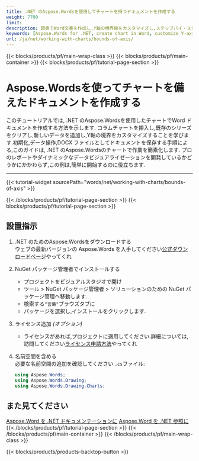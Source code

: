 ```yaml
---
title: .NET のAspose.Wordsを使用してチャートを持つドキュメントを作成する
weight: 7700
limit: 
description: 図表でWord文書を作成し,Y軸の境界線をカスタマイズし,ステップバイ・ステップ指示で.NETのAspose.Wordsを使用して DOCXとして保存する方法について学びます.
keywords: [Aspose.Words for .NET, create chart in Word, customize Y-axis, DOCX chart creation, Word document chart tutorial, .NET Word chart example]
url: /ja/net/working-with-charts/bounds-of-axis/
---
```

{{< blocks/products/pf/main-wrap-class >}}
{{< blocks/products/pf/main-container >}}
{{< blocks/products/pf/tutorial-page-section >}}

# Aspose.Wordsを使ってチャートを備えたドキュメントを作成する

このチュートリアルでは, .NET のAspose.Wordsを使用したチャートでWord ドキュメントを作成する方法を示します. コラムチャートを挿入し,既存のシリーズをクリアし,新しいデータを追加し,Y軸の境界をカスタマイズすることを学びます.初期化,データ操作,DOCX ファイルとしてドキュメントを保存する手順による,このガイドは, .NET のAspose.Wordsのチャートで作業を簡素化します. プロのレポートやダイナミックなデータビジュアライゼーションを開発しているかどうかにかかわらず,この例は,簡単に開始するのに役立ちます.

---
{{< tutorial-widget sourcePath="words/net/working-with-charts/bounds-of-axis" >}}

{{< /blocks/products/pf/tutorial-page-section >}}
{{< blocks/products/pf/tutorial-page-section >}}
## 設置指示  

1. .NET のためのAspose.Wordsをダウンロードする  
   ウェブの最新バージョンの Aspose.Words を入手してください[公式ダウンロードページ](https://releases.aspose.com/words/net/)やってくれ  

2. NuGet パッケージ管理者でインストールする  
   * プロジェクトをビジュアルスタジオで開け  
   * ツール > NuGet パッケージ管理者 > ソリューションのための NuGet パッケージ管理へ移動します.  
   * 検索する`"言葉"`ブラウズタブに  
   * パッケージを選択し,インストールをクリックします.  

3. ライセンス追加 _(オプション)_  
   * ライセンスがあれば,プロジェクトに適用してください.詳細については,訪問してください[ライセンス申請方法](https://purchase.aspose.com/temporary-license/)やってくれ  

4. 名前空間を含める  
   必要な名前空間の追加を確認してください `.cs`ファイル:  
   ```csharp
   using Aspose.Words;
   using Aspose.Words.Drawing;
   using Aspose.Words.Drawing.Charts;
   ```

## また見てください
[Aspose.Word を .NET ドキュメンテーションに](https://docs.aspose.com/words/net/)
[Aspose.Word を .NET 参照に](https://reference.aspose.com/words/net/)
{{< /blocks/products/pf/tutorial-page-section >}}
{{< /blocks/products/pf/main-container >}}
{{< /blocks/products/pf/main-wrap-class >}}

{{< blocks/products/products-backtop-button >}}
